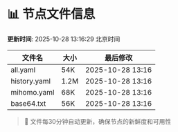 # 📊 节点文件信息

**更新时间**: 2025-10-28 13:16:29 北京时间

| 文件名 | 大小 | 最后修改 |
|--------|------|----------|
| all.yaml | 54K | 2025-10-28 13:16 |
| history.yaml | 1.2M | 2025-10-28 13:16 |
| mihomo.yaml | 68K | 2025-10-28 13:16 |
| base64.txt | 56K | 2025-10-28 13:16 |

> 🔄 文件每30分钟自动更新，确保节点的新鲜度和可用性
